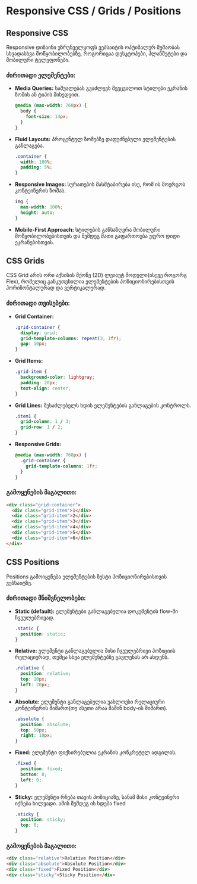 # Responsive CSS / Grids / Positions

## Responsive CSS
Responsive დიზაინი უზრუნველყოფს ვებსაიტის ოპტიმალურ მუშაობას სხვადასხვა მოწყობილობებზე, როგორიცაა დესკტოპები, პლანშეტები და მობილური ტელეფონები.

### ძირითადი ელემენტები:

- **Media Queries:**
  საშუალებას გვაძლევს შევცვალოთ სტილები ეკრანის ზომის ან ტიპის მიხედვით.
  ```css
  @media (max-width: 768px) {
    body {
      font-size: 14px;
    }
  }
  ```

- **Fluid Layouts:**
  პროცენტულ ზომებზე დაფუძნებული ელემენტების განლაგება.
  ```css
  .container {
    width: 100%;
    padding: 5%;
  }
  ```

- **Responsive Images:**
  სურათების მასშტაბირება ისე, რომ ის მოერგოს კონტეინერის ზომას.
  ```css
  img {
    max-width: 100%;
    height: auto;
  }
  ```

- **Mobile-First Approach:**
  სტილების განსაზღვრა მობილური მოწყობილობებისთვის და შემდეგ მათი გაფართოება უფრო დიდი ეკრანებისთვის.

## CSS Grids
CSS Grid არის ორი აქსისის მქონე (2D) ლეიაუტ მოდელი(ისევე როგორც Flex), რომელიც განკუთვნილია ელემენტების პოზიციონირებისთვის ჰორიზონტალურად და ვერტიკალურად.

### ძირითადი თვისებები:

- **Grid Container:**
  ```css
  .grid-container {
    display: grid;
    grid-template-columns: repeat(3, 1fr);
    gap: 10px;
  }
  ```

- **Grid Items:**
  ```css
  .grid-item {
    background-color: lightgray;
    padding: 20px;
    text-align: center;
  }
  ```

- **Grid Lines:**
  შესაძლებელს ხდის ელემენტების განლაგების კონტროლს.
  ```css
  .item1 {
    grid-column: 1 / 3;
    grid-row: 1 / 2;
  }
  ```

- **Responsive Grids:**
  ```css
  @media (max-width: 768px) {
    .grid-container {
      grid-template-columns: 1fr;
    }
  }
  ```

### გამოყენების მაგალითი:
```html
<div class="grid-container">
  <div class="grid-item">1</div>
  <div class="grid-item">2</div>
  <div class="grid-item">3</div>
  <div class="grid-item">4</div>
  <div class="grid-item">5</div>
  <div class="grid-item">6</div>
</div>
```

## CSS Positions
Positions გამოიყენება ელემენტების ზუსტი პოზიციონირებისთვის ვებსაიტზე.

### ძირითადი მნიშვნელობები:

- **Static (default):** ელემენტები განლაგებულია დოკუმენტის flow-ში ჩვეულებრივად.
  ```css
  .static {
    position: static;
  }
  ```

- **Relative:** ელემენტი განლაგებულია მისი ჩვეულებრივი პოზიციის რელაციურად, თუმცა სხვა ელემენტებზე გავლენას არ ახდენს.
  ```css
  .relative {
    position: relative;
    top: 10px;
    left: 20px;
  }
  ```

- **Absolute:** ელემენტი განლაგებულია უახლოესი რელაციური კონტეინერის მიმართ(თუ ასეთი არაა მაშინ body-ის მიმართ).
  ```css
  .absolute {
    position: absolute;
    top: 50px;
    right: 10px;
  }
  ```

- **Fixed:** ელემენტი ფიქსირებულია ეკრანის კონკრეტულ ადგილას.
  ```css
  .fixed {
    position: fixed;
    bottom: 0;
    left: 0;
  }
  ```

- **Sticky:** ელემენტი რჩება თავის პოზიციაზე, სანამ მისი კონტეინერი იქნება ხილვადი. ამის შემდეგ ის ხდება fixed
  ```css
  .sticky {
    position: sticky;
    top: 0;
  }
  ```

### გამოყენების მაგალითი:
```html
<div class="relative">Relative Position</div>
<div class="absolute">Absolute Position</div>
<div class="fixed">Fixed Position</div>
<div class="sticky">Sticky Position</div>
```

